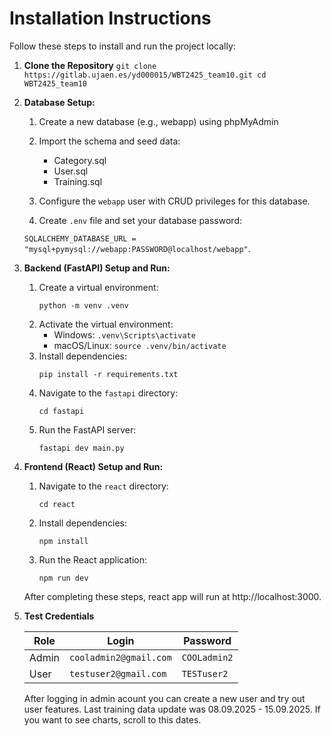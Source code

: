# Installation Instructions

Follow these steps to install and run the project locally:

1. **Clone the Repository**
        ```
        git clone https://gitlab.ujaen.es/yd000015/WBT2425_team10.git
        cd WBT2425_team10
        ```

2.  **Database Setup:**
    1. Create a new database (e.g., webapp) using phpMyAdmin
    2. Import the schema and seed data:

        - Category.sql
        - User.sql
        - Training.sql

    3. Configure the `webapp` user with CRUD privileges for this database.
    4. Create `.env` file and set your database password:
    
     `SQLALCHEMY_DATABASE_URL = "mysql+pymysql://webapp:PASSWORD@localhost/webapp"`.

3.  **Backend (FastAPI) Setup and Run:**

    1. Create a virtual environment:
        ```
        python -m venv .venv
        ```
    2. Activate the virtual environment:
        * Windows: `.venv\Scripts\activate`
        * macOS/Linux: `source .venv/bin/activate`
    3. Install dependencies:
        ```
        pip install -r requirements.txt
        ```
    4. Navigate to the `fastapi` directory:
        ```
        cd fastapi
        ```
    5. Run the FastAPI server:
        ```
        fastapi dev main.py
        ```

4.  **Frontend (React) Setup and Run:**
    1. Navigate to the `react` directory:
        ```
        cd react
        ```
    2. Install dependencies:
        ```
        npm install
        ```
    3. Run the React application:
        ```
        npm run dev
        ```

    After completing these steps, react app will run at http://localhost:3000.

5. **Test Credentials**

    | Role  | Login                  | Password     |
    | ----- | ---------------------- | ------------ |
    | Admin | `cooladmin2@gmail.com` | `COOLadmin2` |
    | User  | `testuser2@gmail.com`  | `TESTuser2`  |



    After logging in admin acount you can  create a new user and try out user features.
    Last training data update was 08.09.2025 - 15.09.2025. If you want to see charts, scroll to this dates.
